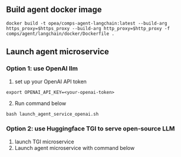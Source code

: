 ## Build agent docker image
```
docker build -t opea/comps-agent-langchain:latest --build-arg https_proxy=$https_proxy --build-arg http_proxy=$http_proxy -f comps/agent/langchain/docker/Dockerfile .
```
## Launch agent microservice
### Option 1: use OpenAI llm
1. set up your OpenAI API token
```
export OPENAI_API_KEY=<your-openai-token>
```
2. Run command below
```
bash launch_agent_service_openai.sh
```
### Option 2: use Huggingface TGI to serve open-source LLM
1. launch TGI microservice
2. Launch agent microservice with command below